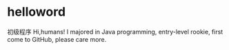 # helloword
初级程序
Hi,humans!
I majored in Java programming, entry-level rookie, first come to GitHub, please care more.
